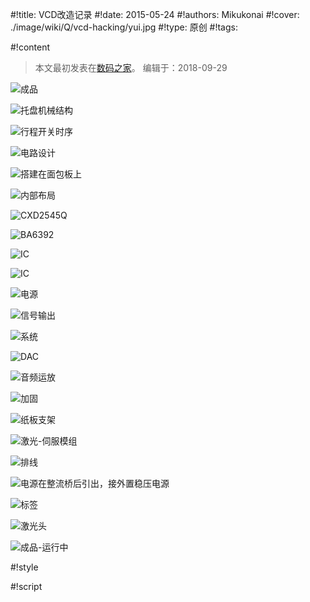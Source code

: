 #!title:    VCD改造记录
#!date:     2015-05-24
#!authors:  Mikukonai
#!cover:    ./image/wiki/Q/vcd-hacking/yui.jpg
#!type:     原创
#!tags:     

#!content

> 本文最初发表在[数码之家](http://bbs.mydigit.cn/read.php?tid=1257485)。
编辑于：2018-09-29

![成品](./image/wiki/Q/vcd-hacking/1.jpg)

![托盘机械结构](./image/wiki/Q/vcd-hacking/2.png)

![行程开关时序](./image/wiki/Q/vcd-hacking/3.png)

![电路设计](./image/wiki/Q/vcd-hacking/4.png)

![搭建在面包板上](./image/wiki/Q/vcd-hacking/5.jpg)

![内部布局](./image/wiki/Q/vcd-hacking/6.jpg)

![CXD2545Q](./image/wiki/Q/vcd-hacking/7.jpg)

![BA6392](./image/wiki/Q/vcd-hacking/8.jpg)

![IC](./image/wiki/Q/vcd-hacking/9.jpg)

![IC](./image/wiki/Q/vcd-hacking/10.jpg)

![电源](./image/wiki/Q/vcd-hacking/11.jpg)

![信号输出](./image/wiki/Q/vcd-hacking/12.jpg)

![系统](./image/wiki/Q/vcd-hacking/13.jpg)

![DAC](./image/wiki/Q/vcd-hacking/14.jpg)

![音频运放](./image/wiki/Q/vcd-hacking/15.jpg)

![加固](./image/wiki/Q/vcd-hacking/16.jpg)

![纸板支架](./image/wiki/Q/vcd-hacking/17.jpg)

![激光-伺服模组](./image/wiki/Q/vcd-hacking/18.jpg)

![排线](./image/wiki/Q/vcd-hacking/19.jpg)

![电源在整流桥后引出，接外置稳压电源](./image/wiki/Q/vcd-hacking/20.jpg)

![标签](./image/wiki/Q/vcd-hacking/21.jpg)

![激光头](./image/wiki/Q/vcd-hacking/22.jpg)

![成品-运行中](./image/wiki/Q/vcd-hacking/23.jpg)



#!style

#!script
